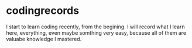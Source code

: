 # codingrecords
I start to learn coding recently, from the begining. I will record what I learn here, everything, even maybe somthing very easy, because all of them are valuabe knowledge I mastered.
